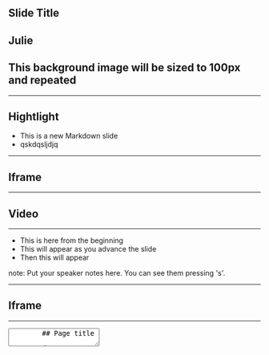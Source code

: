 ##  Slide Title



<section data-background-image="https://images8.alphacoders.com/609/thumb-1920-609301.jpg">
	<h2>Julie</h2>
</section>

<section data-background-image="https://images8.alphacoders.com/609/thumb-1920-609301.jpg" data-background-size="100px" data-background-repeat="repeat">
	<h2>This background image will be sized to 100px and repeated</h2>
</section>


---

## Hightlight

* This is a new Markdown slide 
* qskdqsljdjq <!-- .element: class="fragment highlight-red" -->


---

<section data-background-iframe="https://slides.com" data-background-interactive>
	<h2>Iframe</h2>
</section>

---

<section data-background-video="https://s3.amazonaws.com/static.slid.es/site/homepage/v1/homepage-video-editor.mp4,https://s3.amazonaws.com/static.slid.es/site/homepage/v1/homepage-video-editor.webm" data-background-video-loop data-background-video-muted>
	<h2>Video</h2>
</section>

---

* This is here from the beginning
* This will appear as you advance the slide <!-- .element: class="fragment" -->
* Then this will appear <!-- .element: class="fragment" -->

note:
    Put your speaker notes here.
    You can see them pressing 's'.

---

<section data-background-iframe="http://pitest.org" data-background-interactive>
	<h2>Iframe</h2>
</section>

---

<section data-markdown>
	<textarea data-template>
		## Page title

		A paragraph with some text and a [link](http://hakim.se).
	</textarea>
</section>


---

<section>
  <iframe class="stretch" data-src="http://pitest.org"></iframe>
</section>


---

# Fragments

<section>
	<p class="fragment grow">grow</p>
	<p class="fragment shrink">shrink</p>
	<p class="fragment fade-out">fade-out</p>
	<p class="fragment fade-up">fade-up (also down, left and right!)</p>
	<p class="fragment current-visible">visible only once</p>
	<p class="fragment highlight-current-blue">blue only once</p>
	<p class="fragment highlight-red">highlight-red</p>
	<p class="fragment highlight-green">highlight-green</p>
	<p class="fragment highlight-blue">highlight-blue</p>
</section>

-  highlight-red <!-- .element: class="fragment highlight-red" -->







